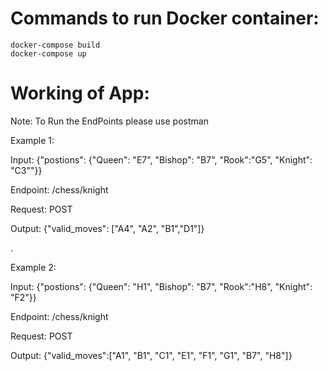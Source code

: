 # Commands to run Docker container:

    docker-compose build
    docker-compose up

# Working of App:

Note: To Run the EndPoints please use postman

Example 1:

Input: {"postions": {"Queen": "E7", "Bishop": "B7", "Rook":"G5", "Knight": "C3""}}

Endpoint: /chess/knight

Request: POST

Output: {"valid_moves": ["A4", "A2", "B1","D1"]}

.

Example 2:

Input: {"postions": {"Queen": "H1", "Bishop": "B7", "Rook":"H8", "Knight": "F2"}}

Endpoint: /chess/knight

Request: POST

Output: {"valid_moves":["A1", "B1", "C1", "E1", "F1", "G1", "B7", "H8"]}

